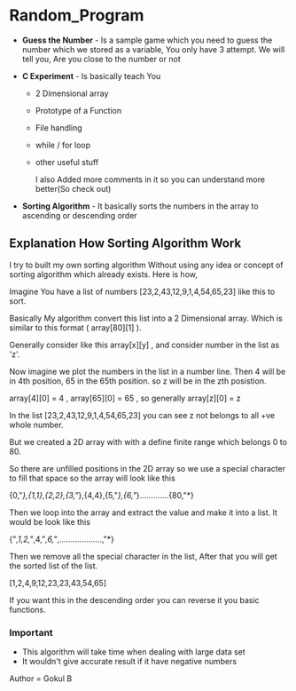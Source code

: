 # Random_Program

- **Guess the Number** - Is a sample game which you need to guess the number which we stored as a variable, You only have 3 attempt. We will tell you, Are you close to the number or not

- **C Experiment**  - Is basically teach You 
  - 2 Dimensional array
  - Prototype of a Function
  - File handling
  - while / for loop
  - other useful stuff
 
    I also Added more comments in it so you can understand more better(So check out)

- **Sorting Algorithm**  - It basically sorts the numbers in the array to ascending or descending order

## Explanation How Sorting Algorithm Work

I try to built my own sorting algorithm Without using any idea or concept of sorting algorithm which already exists.
Here is how,

Imagine You have a list of numbers [23,2,43,12,9,1,4,54,65,23] like this to sort.

Basically My algorithm convert this list into a 2 Dimensional array. Which is similar to this format ( array[80][1] ).

Generally consider like this array[x][y] , and consider number in the list as 'z'.

Now imagine we plot the numbers in the list in a number line. Then 4 will be in 4th position, 65 in the 65th position. so z will be in the zth posistion.

array[4][0] = 4 , array[65][0] = 65 , so generally array[z][0] = z

In the list [23,2,43,12,9,1,4,54,65,23] you can see z not belongs to all +ve whole number.

But we created a 2D array with with a define finite range which belongs 0 to 80.

So there are unfilled positions in the 2D array so we use a special character to fill that space so the array will look like this

{0,"*},{1,1},{2,2},{3,"*},{4,4},{5,"*},{6,"*}.............{80,"*}

Then we loop into the array and extract the value and make it into a list. It would be look like this

{"*,1,2,"*,4,"*,6,"*,...................,"*}

Then we remove all the special character in the list, After that you will get the sorted list of the list.

[1,2,4,9,12,23,23,43,54,65]

If you want this in the descending order you can reverse it you basic functions.



 

### Important 

- This algorithm will take time when dealing with large data set
- It wouldn't give accurate result if it have negative numbers













        


Author = Gokul B
          
          
          
          
          
          
  
